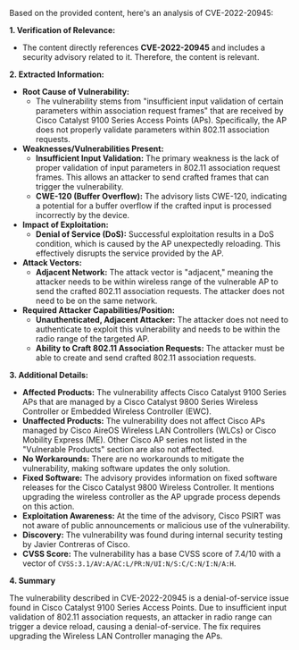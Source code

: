Based on the provided content, here's an analysis of CVE-2022-20945:

**1. Verification of Relevance:**

*   The content directly references **CVE-2022-20945** and includes a security advisory related to it. Therefore, the content is relevant.

**2. Extracted Information:**

*   **Root Cause of Vulnerability:**
    *   The vulnerability stems from "insufficient input validation of certain parameters within association request frames" that are received by Cisco Catalyst 9100 Series Access Points (APs). Specifically, the AP does not properly validate parameters within 802.11 association requests.
*   **Weaknesses/Vulnerabilities Present:**
    *   **Insufficient Input Validation:** The primary weakness is the lack of proper validation of input parameters in 802.11 association request frames. This allows an attacker to send crafted frames that can trigger the vulnerability.
    *   **CWE-120 (Buffer Overflow):**  The advisory lists CWE-120, indicating a potential for a buffer overflow if the crafted input is processed incorrectly by the device.
*   **Impact of Exploitation:**
    *   **Denial of Service (DoS):**  Successful exploitation results in a DoS condition, which is caused by the AP unexpectedly reloading. This effectively disrupts the service provided by the AP.
*   **Attack Vectors:**
    *   **Adjacent Network:** The attack vector is "adjacent," meaning the attacker needs to be within wireless range of the vulnerable AP to send the crafted 802.11 association requests. The attacker does not need to be on the same network.
*   **Required Attacker Capabilities/Position:**
    *   **Unauthenticated, Adjacent Attacker:** The attacker does not need to authenticate to exploit this vulnerability and needs to be within the radio range of the targeted AP.
    *   **Ability to Craft 802.11 Association Requests:** The attacker must be able to create and send crafted 802.11 association requests.

**3. Additional Details:**

*   **Affected Products:** The vulnerability affects Cisco Catalyst 9100 Series APs that are managed by a Cisco Catalyst 9800 Series Wireless Controller or Embedded Wireless Controller (EWC).
*   **Unaffected Products:** The vulnerability does not affect Cisco APs managed by Cisco AireOS Wireless LAN Controllers (WLCs) or Cisco Mobility Express (ME). Other Cisco AP series not listed in the "Vulnerable Products" section are also not affected.
*   **No Workarounds:** There are no workarounds to mitigate the vulnerability, making software updates the only solution.
*   **Fixed Software:** The advisory provides information on fixed software releases for the Cisco Catalyst 9800 Wireless Controller. It mentions upgrading the wireless controller as the AP upgrade process depends on this action.
*   **Exploitation Awareness:** At the time of the advisory, Cisco PSIRT was not aware of public announcements or malicious use of the vulnerability.
*   **Discovery:** The vulnerability was found during internal security testing by Javier Contreras of Cisco.
*    **CVSS Score:** The vulnerability has a base CVSS score of 7.4/10 with a vector of `CVSS:3.1/AV:A/AC:L/PR:N/UI:N/S:C/C:N/I:N/A:H`.

**4. Summary**

The vulnerability described in CVE-2022-20945 is a denial-of-service issue found in Cisco Catalyst 9100 Series Access Points. Due to insufficient input validation of 802.11 association requests, an attacker in radio range can trigger a device reload, causing a denial-of-service. The fix requires upgrading the Wireless LAN Controller managing the APs.